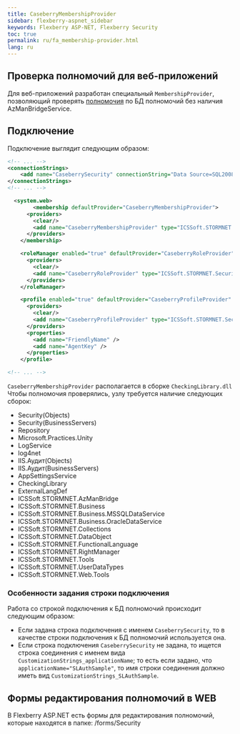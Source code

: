 ```yaml
---
title: CaseberryMembershipProvider 
sidebar: flexberry-aspnet_sidebar
keywords: Flexberry ASP-NET, Flexberry Security
toc: true
permalink: ru/fa_membership-provider.html
lang: ru
---
```


## Проверка полномочий для веб-приложений

Для веб-приложений разработан специальный `MembershipProvider`, позволяющий проверять [полномочия](efs_right-manager-module.html) по БД полномочий без наличия AzManBridgeService.

## Подключение

Подключение выглядит следующим образом:

``` xml
<!-- ... -->
<connectionStrings>
    <add name="CaseberrySecurity" connectionString="Data Source=SQL2008R2;Initial Catalog=Test;Integrated Security=False;USER ID=editor;Password=123456;" providerName="ICSSoft.STORMNET.Business.MSSQLDataService, ICSSoft.STORMNET.Business.MSSQLDataService, Version=1.0.0.1, Culture=neutral, PublicKeyToken=49b42003269a4a66"/>
</connectionStrings>
<!-- ... -->

  <system.web>
        <membership defaultProvider="CaseberryMembershipProvider">
      <providers>
        <clear/>
        <add name="CaseberryMembershipProvider" type="ICSSoft.STORMNET.Security.CaseberryMembershipProvider" applicationName="SLAuthSample"/>
      </providers>
    </membership>

    <roleManager enabled="true" defaultProvider="CaseberryRoleProvider">
      <providers>
        <clear/>
        <add name="CaseberryRoleProvider" type="ICSSoft.STORMNET.Security.CaseberryRoleProvider" applicationName="SLAuthSample" />
      </providers>
    </roleManager>

    <profile enabled="true" defaultProvider="CaseberryProfileProvider" automaticSaveEnabled="false">
      <providers>
        <clear/>
        <add name="CaseberryProfileProvider" type="ICSSoft.STORMNET.Security.CaseberryProfileProvider" applicationName="SLAuthSample"/>
      </providers>
      <properties>
        <add name="FriendlyName" />
        <add name="AgentKey" />
      </properties>
    </profile>

<!-- ... -->
```

`CaseberryMembershipProvider` располагается в сборке `CheckingLibrary.dll`
Чтобы полномочия проверялись, узлу требуется наличие следующих сборок:

* Security(Objects)
* Security(BusinessServers)
* Repository
* Microsoft.Practices.Unity
* LogService
* log4net
* IIS.Аудит(Objects)
* IIS.Аудит(BusinessServers)
* AppSettingsService
* CheckingLibrary
* ExternalLangDef
* ICSSoft.STORMNET.AzManBridge
* ICSSoft.STORMNET.Business
* ICSSoft.STORMNET.Business.MSSQLDataService
* ICSSoft.STORMNET.Business.OracleDataService
* ICSSoft.STORMNET.Collections
* ICSSoft.STORMNET.DataObject
* ICSSoft.STORMNET.FunctionalLanguage
* ICSSoft.STORMNET.RightManager
* ICSSoft.STORMNET.Tools
* ICSSoft.STORMNET.UserDataTypes
* ICSSoft.STORMNET.Web.Tools

### Особенности задания строки подключения

Работа со строкой подключения к БД полномочий происходит следующим образом:

* Если задана строка подключения с именем `CaseberrySecurity`, то в качестве строки подключения к БД полномочий используется она.
* Если строка подключения `CaseberrySecurity` не задана, то ищется строка соединения с именем  вида `CustomizationStrings_applicationName`; то есть если задано, что `applicationName="SLAuthSample"`, то имя строки соединения должно иметь вид `CustomizationStrings_SLAuthSample`.

## Формы редактирования полномочий в WEB

В Flexberry ASP.NET есть формы для редактирования полномочий, которые находятся в папке: /forms/Security
